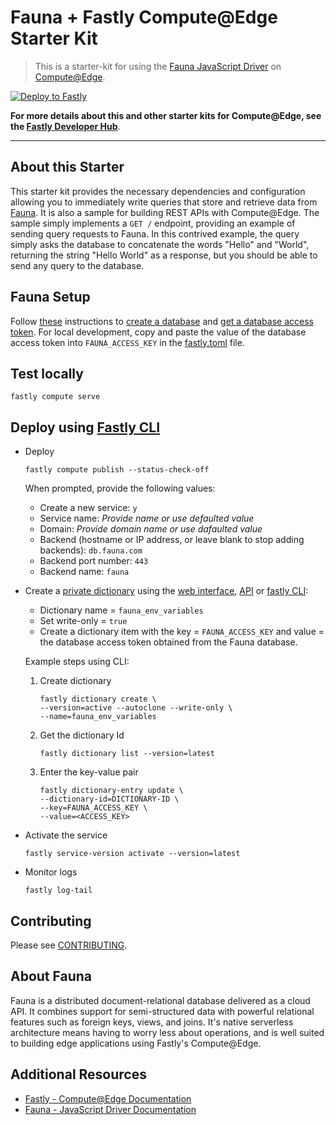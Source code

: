 # Fauna + Fastly Compute@Edge Starter Kit

> This is a starter-kit for using the [Fauna JavaScript Driver](https://github.com/fauna/fauna-js) 
> on [Compute@Edge](https://www.fastly.com/products/edge-compute). 



[![Deploy to Fastly](https://deploy.edgecompute.app/button)](https://deploy.edgecompute.app/deploy)

**For more details about this and other starter kits for Compute@Edge, see the [Fastly Developer Hub](https://developer.fastly.com/solutions/starters/)**.


---

## About this Starter

This starter kit provides the necessary dependencies and configuration allowing you to immediately write queries that
store and retrieve data from [Fauna](#about-fauna). It is also a sample for building REST APIs with Compute@Edge.
The sample simply implements a `GET /` endpoint, providing an example of sending query requests to Fauna.
In this contrived example, the query simply asks the database to concatenate the words "Hello" and "World", 
returning the string "Hello World" as a response, but you should be able to send any query to the database.

## Fauna Setup
Follow [these](https://docs.fauna.com/fauna/current/learn/quick_start/client_quick_start?lang=javascript#prerequisites)
instructions to [create a database](https://docs.fauna.com/fauna/current/get_started/client_quick_start?lang=javascript#create-a-database) and [get a database access token](https://docs.fauna.com/fauna/current/get_started/client_quick_start?lang=javascript#get-a-database-access-token). For local development, 
copy and paste the value of the database access token into `FAUNA_ACCESS_KEY` in the [fastly.toml](./fastly.toml) file.


## Test locally
```
fastly compute serve
```

## Deploy using [Fastly CLI](https://developer.fastly.com/learning/compute/#install-the-fastly-cli)
* Deploy
  ```
  fastly compute publish --status-check-off
  ```
  When prompted, provide the following values:
  * Create a new service: `y`
  * Service name: *Provide name or use defaulted value*
  * Domain: *Provide domain name or use dafaulted value*
  * Backend (hostname or IP address, or leave blank to stop adding backends): `db.fauna.com`
  * Backend port number: `443`
  * Backend name: `fauna`
* Create a [private dictionary](https://developer.fastly.com/learning/concepts/dynamic-config/#private-dictionaries) 
using the [web interface](https://docs.fastly.com/en/guides/working-with-dictionaries-using-the-web-interface#creating-a-dictionary), 
[API](https://developer.fastly.com/reference/api/dictionaries/dictionary/#create-dictionary) 
or [fastly CLI](https://developer.fastly.com/reference/cli/dictionary/create/):

  * Dictionary name = `fauna_env_variables`
  * Set write-only = `true`
  * Create a dictionary item with the key = `FAUNA_ACCESS_KEY` and value = the database access token obtained from the Fauna database.

  Example steps using CLI:
  1. Create dictionary
      ```
      fastly dictionary create \
      --version=active --autoclone --write-only \
      --name=fauna_env_variables
      ```
  2. Get the dictionary Id
      ```
      fastly dictionary list --version=latest
      ```  
  3. Enter the key-value pair
      ```
      fastly dictionary-entry update \
      --dictionary-id=DICTIONARY-ID \
      --key=FAUNA_ACCESS_KEY \
      --value=<ACCESS_KEY>
      ```

* Activate the service
  ```
  fastly service-version activate --version=latest
  ```
* Monitor logs
  ```
  fastly log-tail
  ```

## Contributing

Please see [CONTRIBUTING](CONTRIBUTING.md).

## About Fauna
Fauna is a distributed document-relational database delivered as a cloud API. 
It combines support for semi-structured data with powerful relational features such as foreign keys, views, and joins. 
It's native serverless architecture means having to worry less about operations, and is well suited to building
edge applications using Fastly's Compute@Edge.

## Additional Resources
* [Fastly - Compute@Edge Documentation](https://docs.fastly.com/products/compute-at-edge)
* [Fauna - JavaScript Driver Documentation](https://docs.fauna.com/fauna/current/drivers/supported#jsdriver)
